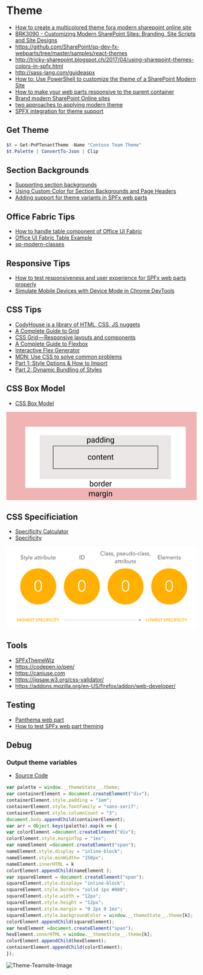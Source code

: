 # Theme

- [How to create a multicolored theme fora modern sharepoint online site](https://laurakokkarinen.com/how-to-create-a-multicolored-theme-for-a-modern-sharepoint-online-site/)
- [BRK3090 - Customizing Modern SharePoint Sites: Branding, Site Scripts and Site Designs](https://myignite.techcommunity.microsoft.com/sessions/65682)
- https://github.com/SharePoint/sp-dev-fx-webparts/tree/master/samples/react-themes
- http://tricky-sharepoint.blogspot.ch/2017/04/using-sharepoint-themes-colors-in-spfx.html
- http://sass-lang.com/guideaspx
- [How to: Use PowerShell to customize the theme of a SharePoint Modern Site](http://www.dotnetmafia.com/blogs/dotnettipoftheday/archive/2017/10/17/how-to-use-powershell-to-customize-the-theme-of-a-sharepoint-modern-site.aspx)
- [How to make your web parts responsive to the parent container](https://n8d.at/blog/how-to-make-your-web-parts-responsive-to-the-parent-container)
- [Brand modern SharePoint Online sites](http://sharepoint.handsontek.net/2018/03/11/brand-modern-sharepoint-online-sites)
- [two approaches to applying modern theme](http://www.techmikael.com/2018/03/two-approaches-to-applying-modern-theme.html)
- [SPFX integration for theme support](https://github.com/StfBauer/spfx-uifabric-themes)

## Get Theme

```Powershell
$t = Get-PnPTenantTheme -Name "Contoso Team Theme"
$t.Palette | ConvertTo-Json | Clip
```

## Section Backgrounds

- [Supporting section backgrounds](https://docs.microsoft.com/en-us/sharepoint/dev/spfx/web-parts/guidance/supporting-section-backgrounds)
- [Using Custom Color for Section Backgrounds and Page Headers](https://spdcp.com/2019/06/27/custom-header-colors/)
- [Adding support for theme variants in SPFx web parts](https://tahoeninjas.blog/2020/07/28/adding-support-for-theme-variants-in-spfx-web-parts/)

## Office Fabric Tips

- [How to handle table component of Office UI Fabric](https://n8d.at/blog/how-to-handle-table-component-of-office-ui-fabric/)
- [Office UI Fabric Table Example](https://gist.github.com/andrewconnell/18477c10edb7f9a32198)
- [sp-modern-classes](https://zerg00s.github.io/sp-modern-classes/)

## Responsive Tips

- [How to test responsiveness and user experience for SPFx web parts properly](https://n8d.at/blog/how-to-test-responsiveness-and-user-experience-for-spfx-web-parts-properly/)
- [Simulate Mobile Devices with Device Mode in Chrome DevTools](https://developers.google.com/web/tools/chrome-devtools/device-mode/)

## CSS Tips

- [CodyHouse is a library of HTML, CSS, JS nuggets](https://codyhouse.co)
- [A Complete Guide to Grid](https://css-tricks.com/snippets/css/complete-guide-grid)
- [CSS Grid — Responsive layouts and components](https://medium.com/deemaze-software/css-grid-responsive-layouts-and-components-eee1badd5a2f)
- [A Complete Guide to Flexbox](https://css-tricks.com/snippets/css/a-guide-to-flexbox)
- [Interactive Flex Generator](http://www.csstutorial.org/)
- [MDN: Use CSS to solve common problems
](https://developer.mozilla.org/en-US/docs/Learn/CSS/Howto)
- [Part 1: Style Options & How to Import](http://warner.digital/spfx-dynamic-styles-part1)
- [Part 2: Dynamic Bundling of Styles](http://warner.digital/spfx-dynamic-styles-part2)

## CSS Box Model

- [CSS Box Model](https://www.w3schools.com/css/css_boxmodel.asp)

![CSS Box Modell](../assets/images/css-boxing-model.png)

## CSS Specificiation

- [Specificity Calculator](https://specificity.keegan.st)
- [Specificity](https://dev.to/emmawedekind/css-specificity-1kca)

![Understand Specificity](../assets/images/css-specification.png)

## Tools

- [SPFxThemeWiz](https://github.com/spcph/SPFxThemeWiz)
- https://codepen.io/pen/
- https://caniuse.com
- https://jigsaw.w3.org/css-validator/
- https://addons.mozilla.org/en-US/firefox/addon/web-developer/

## Testing

- [Panthema web part](https://n8d.at/blog/panthema-web-part-is-now-release-know-your-sharepoint-theme-colours/)
- [How to test SPFx web part theming](https://n8d.at/blog/how-to-test-spfx-web-part-theming)

## Debug

### Output theme variables

- [Source Code](https://laurakokkarinen.com/how-to-create-a-multicolored-theme-for-a-modern-sharepoint-online-site/)

```js
var palette = window.__themeState__.theme;
var containerElement = document.createElement("div");
containerElement.style.padding = "1em";
containerElement.style.fontFamily = "sans-serif";
containerElement.style.columnCount = "3";
document.body.appendChild(containerElement);
var arr = Object.keys(palette).map(k => {
var colorElement =document.createElement("div");
colorElement.style.marginTop = "1ex";
var nameElement =document.createElement("span");
nameElement.style.display = "inline-block";
nameElement.style.minWidth= "150px";
nameElement.innerHTML = k
colorElement.appendChild(nameElement );
var squareElement = document.createElement("span");
squareElement.style.display= "inline-block";
squareElement.style.border= "solid 1px #888";
squareElement.style.width = "12px";
squareElement.style.height = "12px";
squareElement.style.margin = "0 2px 0 1ex";
squareElement.style.backgroundColor = window.__themeState__.theme[k];
colorElement.appendChild(squareElement);
var hexElement =document.createElement("span");
hexElement.innerHTML = window.__themeState__.theme[k];
colorElement.appendChild(hexElement);
containerElement.appendChild(colorElement);
});
```

![Theme-Teamsite-Image](https://i2.wp.com/laurakokkarinen.com/wp-content/uploads/2018/01/rainbow-theme-with-pointers.png?ssl=1)